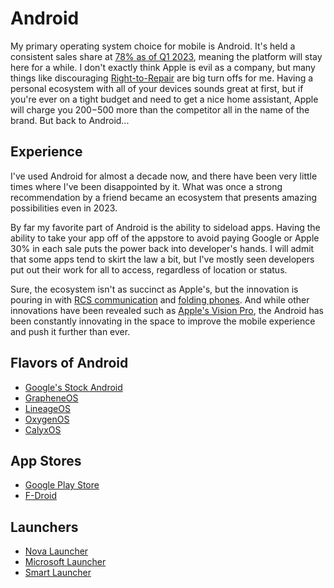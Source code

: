 # Android

My primary operating system choice for mobile is Android. It's held a consistent sales share at [78% as of Q1 2023](https://www.counterpointresearch.com/global-smartphone-os-market-share/), meaning the platform will stay here for a while. I don't exactly think Apple is evil as a company, but many things like discouraging [Right-to-Repair](https://youtu.be/Vn_v-VxXNoI) are big turn offs for me. Having a personal ecosystem with all of your devices sounds great at first, but if you're ever on a tight budget and need to get a nice home assistant, Apple will charge you $200-$500 more than the competitor all in the name of the brand. But back to Android...

## Experience

I've used Android for almost a decade now, and there have been very little times where I've been disappointed by it. What was once a strong recommendation by a friend became an ecosystem that presents amazing possibilities even in 2023. 

By far my favorite part of Android is the ability to sideload apps. Having the ability to take your app off of the appstore to avoid paying Google or Apple 30% in each sale puts the power back into developer's hands. I will admit that some apps tend to skirt the law a bit, but I've mostly seen developers put out their work for all to access, regardless of location or status. 

Sure, the ecosystem isn't as succinct as Apple's, but the innovation is pouring in with [RCS communication](https://www.digitaltrends.com/mobile/what-is-rcs-messaging/) and [folding phones](https://www.theverge.com/foldables). And while other innovations have been revealed such as [Apple's Vision Pro](https://www.apple.com/apple-vision-pro/), the Android has been constantly innovating in the space to improve the mobile experience and push it further than ever. 

## Flavors of Android

- [Google's Stock Android](https://www.android.com/)
- [GrapheneOS](https://grapheneos.org/)
- [LineageOS](https://www.lineageos.org/)
- [OxygenOS](https://www.oneplus.com/us/oxygenos13)
- [CalyxOS](https://calyxos.org/)

## App Stores

- [Google Play Store](https://play.google.com/store/games?hl=en_US&gl=US)
- [F-Droid](https://f-droid.org/)

## Launchers

- [Nova Launcher](https://novalauncher.com/)
- [Microsoft Launcher](https://en.wikipedia.org/wiki/Microsoft_Launcher)
- [Smart Launcher](https://www.smartlauncher.net/)